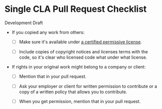 # Single CLA Pull Request Checklist

Development Draft

- If you copied any work from others:

  - [ ] Make sure it's available under [a certified permissive license](https://blueoakcouncil.org/list).

  - [ ] Include copies of copyright notices and licenses terms with the code, so it's clear who licensed code what under what license.

- If rights in your original work might belong to a company or client:

  - [ ] Mention that in your pull request.

  - [ ] Ask your employer or client for written permission to contribute or a copy of a written policy that allows you to contribute.

  - [ ] When you get permission, mention that in your pull request.
